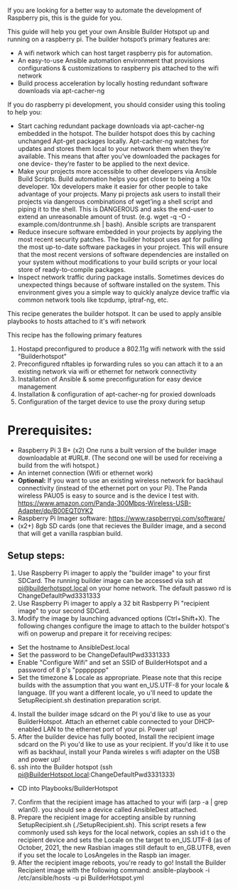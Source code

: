 If you are looking for a better way to automate the development of Raspberry pis, this is the guide for you.

This guide will help you get your own Ansible Builder Hotspot up and running on a raspberry pi.  The builder hotspot’s primary features are:

* A wifi network which can host target raspberry pis for automation.
* An easy-to-use Ansible automation environment that provisions configurations & customizations to raspberry pis attached to the wifi network
* Build process acceleration by locally hosting redundant software downloads via apt-cacher-ng 

If you do raspberry pi development, you should consider using this tooling to help you:
* Start caching redundant package downloads via apt-cacher-ng embedded in the hotspot.  The builder hotspot does this by caching unchanged Apt-get packages locally.  Apt-cacher-ng watches for updates and stores them local to your network them when they’re available.  This means that after you’ve downloaded the packages for one device- they’re faster to be applied to the next device.
* Make your projects more accessible to other developers via Ansible Build Scripts.  Build automation helps you get closer to being a 10x developer.  10x developers make it easier for other people to take advantage of your projects.  Many pi projects ask users to install their projects via dangerous combinations of wget’ing a shell script and piping it to the shell. This is DANGEROUS and asks the end-user to extend an unreasonable amount of trust.  (e.g. wget -q -O - example.com/dontrunme.sh | bash).   Ansible scripts are transparent
* Reduce insecure software embedded in your projects by applying the most recent security patches.  The builder hotspot uses apt for pulling the most up-to-date software packages in your project.  This will ensure that the most recent versions of software dependencies are installed on your system without modifications to your build scripts or your local store of ready-to-compile packages. 
* Inspect network traffic during package installs.  Sometimes devices do unexpected things because of software installed on the system.  This environment gives you a simple way to quickly analyze device traffic via common network tools like tcpdump, iptraf-ng, etc. 


This recipe generates the builder hotspot.  It can be used to apply ansible playbooks to hosts attached to it's wifi network

This recipe has the following primary features
1. Hostapd preconfigured to produce a 802.11g wifi network with the ssid "Builderhotspot"
2. Preconfigured nftables ip forwarding rules so you can attach it to a an existing network via wifi or ethernet for network connectivity
3. Installation of Ansible & some preconfiguration for easy device management
4. Installation & configuration of apt-cacher-ng for proxied downloads
5. Configuration of the target device to use the proxy during setup 


# Prerequisites:
- Raspberry Pi 3 B+ (x2) One runs a built version of the builder image downloadable at #URL#.  (The second one will be used for receiving a build from the wifi hotspot.)
- An internet connection (Wifi or ethernet work)
- **Optional:** If you want to use an existing wireless network for backhaul connectivity (instead of the ethernet port on your Pi).  The Panda wireless PAU05 is easy to source and is the device I test with.  https://www.amazon.com/Panda-300Mbps-Wireless-USB-Adapter/dp/B00EQT0YK2
- Raspberry Pi Imager software: https://www.raspberrypi.com/software/
- (x2+) 8gb SD cards (one that recieves the Builder image, and a second that will get a vanilla raspbian build.


## Setup steps:
1. Use Raspberry Pi imager to apply the "builder image" to your first SDCard.  The running builder image can be accessed via ssh at pi@builderhotspot.local on your home network.  The default passwo
rd is ChangeDefaultPwd3331333
2. Use Raspberry Pi imager to apply a 32 bit Rasbperry Pi "recipient image" to your second SDCard.
3. Modify the image by launching advanced options (Ctrl+Shift+X).  The following changes configure the image to attach to the builder hotspot's wifi on powerup and prepare it for receiving recipes:

- Set the hostname to AnsibleDest.local
- Set the password to be ChangeDefaultPwd3331333
- Enable "Configure Wifi" and set an SSID of BuilderHotspot and a password of 8 p's "pppppppp"
- Set the timezone & Locale as appropriate.  Please note that this recipe builds with the assumption that you want en_US.UTF-8 for your locale & language.  (If you want a different locale, yo
u'll need to update the SetupRecipient.sh destination preparation script.

4. Install the builder image sdcard on the PI you'd like to use as your BuilderHotspot.  Attach an ethernet cable connected to your DHCP-enabled LAN to the ethernet port of your pi.  Power up!
5. After the builder device has fully booted, Install the recipient image sdcard on the Pi you'd like to use as your recipient.  If you'd like it to use wifi as backhaul, install your Panda wireles
s wifi adapter on the USB and power up!
6. ssh into the Builder hotspot (ssh pi@BuilderHotspot.local:ChangeDefaultPwd3331333)
- CD into Playbooks/BuilderHotspot
7. Confirm that the recipient image has attached to your wifi (arp -a | grep wlan0).  you should see a device called AnsibleDest attached.
8. Prepare the recipient image for accepting ansible by running SetupRecipient.sh (./SetupRecipient.sh).  This script resets a few commonly used ssh keys for the local network, copies an ssh id t
o the recipient device and sets the Locale on the target to en_US.UTF-8 (as of October, 2021, the new Rasbian images still default to en_GB.UTF8, even if you set the locale to LosAngeles in the Raspb
ian imager.
9. After the recipient image reboots, you're ready to go!  Install the Builder Recipient image with the following command:
    ansible-playbook -i /etc/ansible/hosts -u pi BuilderHotspot.yml

